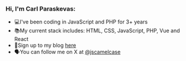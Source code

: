 ### Hi, I'm Carl Paraskevas:
- 💻I've been coding in JavaScript and PHP for 3+ years
- 📚My current stack includes: HTML, CSS, JavaScript, PHP, Vue and React
- 📝Sign up to my blog [here](jscamelcase.io)
-  🗣️You can follow me on X at [@jscamelcase](https://twitter.com/jscamelcase)





<!--
**jscamelcase/jscamelcase** is a ✨ _special_ ✨ repository because its `README.md` (this file) appears on your GitHub profile.

Here are some ideas to get you started:

- 🔭 I’m currently working on ...
- 🌱 I’m currently learning ...
- 👯 I’m looking to collaborate on ...
- 🤔 I’m looking for help with ...
- 💬 Ask me about ...
- 📫 How to reach me: ...
- 😄 Pronouns: ...
- ⚡ Fun fact: ...
-->
